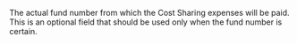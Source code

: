The actual fund number from which the Cost Sharing expenses will be paid.  This is an optional field that should be used only when the fund number is certain.
